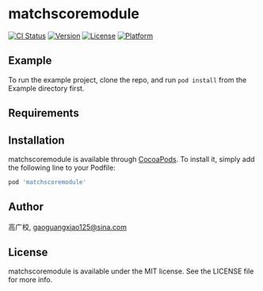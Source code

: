 # matchscoremodule

[![CI Status](https://img.shields.io/travis/高广校/matchscoremodule.svg?style=flat)](https://travis-ci.org/高广校/matchscoremodule)
[![Version](https://img.shields.io/cocoapods/v/matchscoremodule.svg?style=flat)](https://cocoapods.org/pods/matchscoremodule)
[![License](https://img.shields.io/cocoapods/l/matchscoremodule.svg?style=flat)](https://cocoapods.org/pods/matchscoremodule)
[![Platform](https://img.shields.io/cocoapods/p/matchscoremodule.svg?style=flat)](https://cocoapods.org/pods/matchscoremodule)

## Example

To run the example project, clone the repo, and run `pod install` from the Example directory first.

## Requirements

## Installation

matchscoremodule is available through [CocoaPods](https://cocoapods.org). To install
it, simply add the following line to your Podfile:

```ruby
pod 'matchscoremodule'
```

## Author

高广校, gaoguangxiao125@sina.com

## License

matchscoremodule is available under the MIT license. See the LICENSE file for more info.

